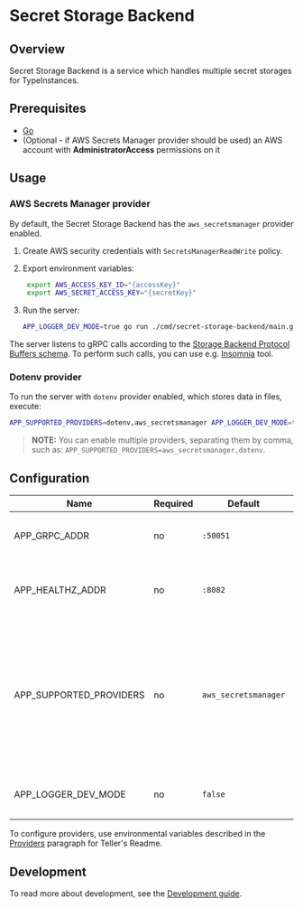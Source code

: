 # Secret Storage Backend

## Overview

Secret Storage Backend is a service which handles multiple secret storages for TypeInstances.

## Prerequisites

- [Go](https://golang.org)
- (Optional - if AWS Secrets Manager provider should be used) an AWS account with **AdministratorAccess** permissions on it

## Usage

### AWS Secrets Manager provider

By default, the Secret Storage Backend has the `aws_secretsmanager` provider enabled.

1. Create AWS security credentials with `SecretsManagerReadWrite` policy.
2. Export environment variables:

   ```bash
    export AWS_ACCESS_KEY_ID="{accessKey}"
    export AWS_SECRET_ACCESS_KEY="{secretKey}"
    ```
3. Run the server:

    ```bash
    APP_LOGGER_DEV_MODE=true go run ./cmd/secret-storage-backend/main.go
    ```

The server listens to gRPC calls according to the [Storage Backend Protocol Buffers schema](../../hub-js/proto/storage_backend.proto).
To perform such calls, you can use e.g. [Insomnia](https://insomnia.rest/) tool.

### Dotenv provider

To run the server with `dotenv` provider enabled, which stores data in files, execute:

   ```bash
   APP_SUPPORTED_PROVIDERS=dotenv,aws_secretsmanager APP_LOGGER_DEV_MODE=true go run ./cmd/secret-storage-backend/main.go
   ```

> **NOTE:** You can enable multiple providers, separating them by comma, such as: `APP_SUPPORTED_PROVIDERS=aws_secretsmanager,dotenv`.

## Configuration

| Name                    | Required | Default              | Description                                                                                                                   |
|-------------------------|----------|----------------------|-------------------------------------------------------------------------------------------------------------------------------|
| APP_GRPC_ADDR           | no       | `:50051`             | TCP address the gRPC server binds to.                                                                                         |
| APP_HEALTHZ_ADDR        | no       | `:8082`              | TCP address the health probes endpoint binds to.                                                                              |
| APP_SUPPORTED_PROVIDERS | no       | `aws_secretsmanager` | Supported secret providers separated by `,`. A given provider must be passed in additional parameters of gRPC request inputs. |
| APP_LOGGER_DEV_MODE     | no       | `false`              | Enable development mode logging.                                                                                              |

To configure providers, use environmental variables described in the [Providers](https://github.com/SpectralOps/teller#providers) paragraph for Teller's Readme.

## Development

To read more about development, see the [Development guide](https://capact.io/community/development/development-guide).
